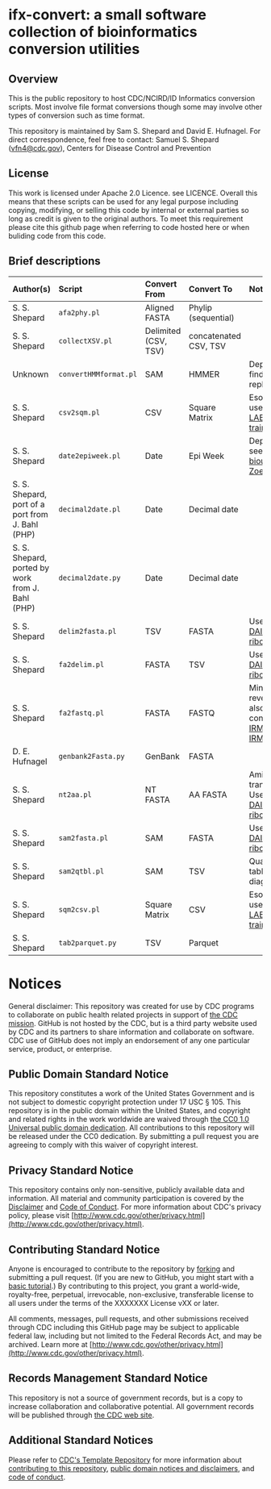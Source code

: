 # ifx-convert: a small software collection of bioinformatics conversion utilities

## Overview

This is the public repository to host CDC/NCIRD/ID Informatics conversion scripts. Most involve file format conversions though some may involve other types of conversion such as time format.

This repository is maintained by Sam S. Shepard and David E. Hufnagel. For direct correspondence, feel free to contact: Samuel S. Shepard (vfn4@cdc.gov), Centers for Disease Control and Prevention

## License

This work is licensed under Apache 2.0 Licence. see LICENCE. Overall this means that these scripts can be used for any legal purpose including copying, modifying, or selling this code by internal or external parties so long as credit is given to the original authors. To meet this requirement please cite this github page when referring to code hosted here or when buliding code from this code.

## Brief descriptions

| Author(s)                                        | Script                | Convert From         | Convert To            | Notes                                               |
| :----------------------------------------------- | :-------------------- | :------------------- | :-------------------- | :-------------------------------------------------- |
| S. S. Shepard                                    | `afa2phy.pl`          | Aligned FASTA        | Phylip (sequential)   |                                                     |
| S. S. Shepard                                    | `collectXSV.pl`       | Delimited (CSV, TSV) | concatenated CSV, TSV |                                                     |
| Unknown                                          | `convertHMMformat.pl` | SAM                  | HMMER                 | Deprecated: find replacement                        |
| S. S. Shepard                                    | `csv2sqm.pl`          | CSV                  | Square Matrix         | Esoteric: used for [LABEL training](https://git.biotech.cdc.gov/vfn4/label)|
| S. S. Shepard                                    | `date2epiweek.pl`     | Date                 | Epi Week              | Deprecated: see [UDF bioutils](https://git.biotech.cdc.gov/flu-informatics/udf-bioutils) or [Zoe](https://git.biotech.cdc.gov/vfn4/zoe)|
| S. S. Shepard, port of a port from J. Bahl (PHP) | `decimal2date.pl`     | Date                 | Decimal date          |                                                     |
| S. S. Shepard, ported by work from J. Bahl (PHP) | `decimal2date.py`     | Date                 | Decimal date          |                                                     |
| S. S. Shepard                                    | `delim2fasta.pl`      | TSV                  | FASTA                 | Used by [DAIS-ribosome](https://git.biotech.cdc.gov/flu-informatics/dais-ribosome)|
| S. S. Shepard                                    | `fa2delim.pl`         | FASTA                | TSV                   | Used by [DAIS-ribosome](https://git.biotech.cdc.gov/flu-informatics/dais-ribosome)|
| S. S. Shepard                                    | `fa2fastq.pl`         | FASTA                | FASTQ                 | Minimal. For reverse, see also fastQ-converter in [IRMA](https://git.biotech.cdc.gov/vfn4/irma) and [IRMA-core](https://git.biotech.cdc.gov/vfn4/irma-core)|
| D. E. Hufnagel    |   `genbank2Fasta.py`    |   GenBank |   FASTA |
| S. S. Shepard                                    | `nt2aa.pl`            | NT FASTA             | AA FASTA              | Amino acid translation. Used by [DAIS-ribosome](https://git.biotech.cdc.gov/flu-informatics/dais-ribosome)|
| S. S. Shepard                                    | `sam2fasta.pl`        | SAM                  | FASTA                 | Used by [DAIS-ribosome](https://git.biotech.cdc.gov/flu-informatics/dais-ribosome)|
| S. S. Shepard                                    | `sam2qtbl.pl`         | SAM                  | TSV                   | Quality table for diagnostics                       |
| S. S. Shepard                                    | `sqm2csv.pl`          | Square Matrix        | CSV                   | Esoteric: used for [LABEL training](https://git.biotech.cdc.gov/vfn4/label)|
| S. S. Shepard                                    | `tab2parquet.py`      | TSV                  | Parquet               |                                                     |

# Notices

General disclaimer: This repository was created for use by CDC programs to collaborate on public health related projects in support of [the CDC mission](https://www.cdc.gov/about/cdc/index.html). GitHub is not hosted by the CDC, but is a third party website used by CDC and its partners to share information and collaborate on software. CDC use of GitHub does not imply an endorsement of any one particular service, product, or enterprise.

## Public Domain Standard Notice
This repository constitutes a work of the United States Government and is not subject to domestic copyright protection under 17 USC § 105. This repository is in the public domain within the United States, and copyright and related rights in the work worldwide are waived through [the CC0 1.0 Universal public domain dedication](https://creativecommons.org/publicdomain/zero/1.0/). All contributions to this repository will be released under the CC0 dedication. By submitting a pull request you are agreeing to comply with this waiver of copyright interest.

## Privacy Standard Notice
This repository contains only non-sensitive, publicly available data and information. All material and community participation is covered by the [Disclaimer](https://github.com/CDCgov/template/blob/main/DISCLAIMER.md) and [Code of Conduct](https://github.com/CDCgov/template/blob/main/code-of-conduct.md). For more information about CDC's privacy policy, please visit [http://www.cdc.gov/other/privacy.html](http://www.cdc.gov/other/privacy.html).

## Contributing Standard Notice
Anyone is encouraged to contribute to the repository by [forking](https://docs.github.com/en/pull-requests/collaborating-with-pull-requests/working-with-forks/fork-a-repo) and submitting a pull request. (If you are new to GitHub, you might start with a [basic tutorial](https://docs.github.com/en/get-started/getting-started-with-git/set-up-git).) By contributing to this project, you grant a world-wide, royalty-free, perpetual, irrevocable, non-exclusive, transferable license to all users under the terms of the XXXXXXX License vXX or later.

All comments, messages, pull requests, and other submissions received through CDC including this GitHub page may be subject to applicable federal law, including but not limited to the Federal Records Act, and may be archived. Learn more at [http://www.cdc.gov/other/privacy.html](http://www.cdc.gov/other/privacy.html).

## Records Management Standard Notice
This repository is not a source of government records, but is a copy to increase collaboration and collaborative potential. All government records will be published through [the CDC web site](https://www.cdc.gov/).

## Additional Standard Notices
Please refer to [CDC's Template Repository](https://github.com/CDCgov/template) for more information about [contributing to this repository](https://github.com/CDCgov/template/blob/main/CONTRIBUTING.md), [public domain notices and disclaimers](https://github.com/CDCgov/template/blob/main/DISCLAIMER.md), and [code of conduct](https://github.com/CDCgov/template/blob/main/code-of-conduct.md).
